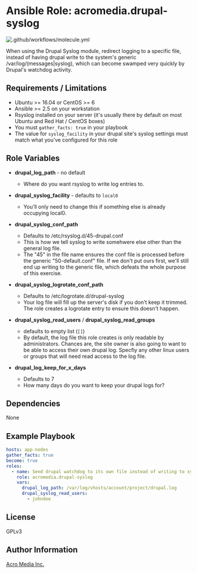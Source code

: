 # Ansible Role: acromedia.drupal-syslog

![.github/workflows/molecule.yml](https://github.com/AcroMedia/ansible-role-drupal-syslog/workflows/.github/workflows/molecule.yml/badge.svg)

When using the Drupal Syslog module, redirect logging to a specific file, instead of having drupal write to the system's generic /var/log/(messages|syslog), which can become swamped very quickly by Drupal's watchdog activity.


## Requirements / Limitations

- Ubuntu >= 16.04 or CentOS >= 6
- Ansible >= 2.5 on your workstation
- Rsyslog installed on your server (it's usually there by default on most Ubuntu and Red Hat / CentOS boxes)
- You must `gather_facts: true` in your playbook
- The value for `syslog_facility` in your drupal site's syslog settings must match what you've configured for this role


## Role Variables

* **drupal_log_path** - no default
  - Where do you want rsyslog to write log entries to.

* **drupal_syslog_facility** - defaults to `local0`
  - You'll only need to change this if something else is already occupying local0.

* **drupal_syslog_conf_path**
  - Defaults to /etc/rsyslog.d/45-drupal.conf
  - This is how we tell syslog to write somehwere else other than the general log file.
  - The "45" in the file name ensures the conf file is processed before the generic "50-default.conf" file. If we don't put ours first, we'll still end up writing to the generic file, which defeats the whole purpose of this exercise.

* **drupal_syslog_logrotate_conf_path**
  - Defaults to /etc/logrotate.d/drupal-syslog
  - Your log file will fill up the server's disk if you don't keep it trimmed. The role creates a logrotate entry to ensure this doesn't happen.

* **drupal_syslog_read_users** / **drupal_syslog_read_groups**
  - defaults to empty list (`[]`)
  - By default, the log file this role creates is only readable by administrators. Chances are, the site owner is also going to want to be able to access their own drupal log. Specfiy any other linux users or groups that will need read access to the log file.

* **drupal_log_keep_for_x_days**
  - Defaults to 7
  - How many days do you want to keep your drupal logs for?

## Dependencies

None


## Example Playbook

```yaml
hosts: app-nodes
gather_facts: true
become: true
roles:
  - name: Send drupal watchdog to its own file instead of writing to syslog
    role: acromedia.drupal-syslog
    vars:
      drupal_log_path: /var/log/vhosts/account/project/drupal.log
      drupal_syslog_read_users:
        - johndoe
```


## License

GPLv3


## Author Information

[Acro Media Inc.](https://www.acromedia.com/)
